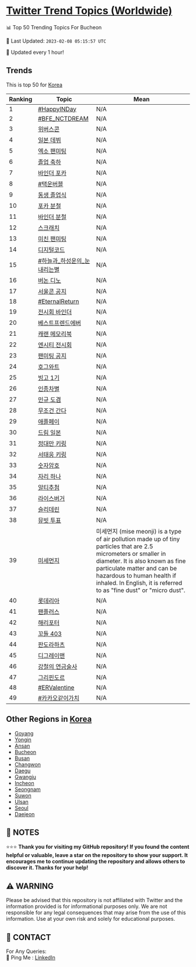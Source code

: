 [Twitter Trend Topics (Worldwide)](https://github.com/ErcinDedeoglu/Twitter-Trend-Topics)
==========


📊 Top 50 Trending Topics For Bucheon

📆 Last Updated: `2023-02-08 05:15:57 UTC`

🔧 Updated every 1 hour!


## Trends

This is top 50 for [Korea](</Korea>)

| Ranking | Topic | Mean |
| ------- | ------------ | ------------ |
| 1 | [#HappyINDay](http://twitter.com/search?q=%23HappyINDay) | N/A |
| 2 | [#BFE_NCTDREAM](http://twitter.com/search?q=%23BFE_NCTDREAM) | N/A |
| 3 | [위버스콘](http://twitter.com/search?q=%ec%9c%84%eb%b2%84%ec%8a%a4%ec%bd%98) | N/A |
| 4 | [일본 데뷔](http://twitter.com/search?q=%ec%9d%bc%eb%b3%b8+%eb%8d%b0%eb%b7%94) | N/A |
| 5 | [엑소 팬미팅](http://twitter.com/search?q=%ec%97%91%ec%86%8c+%ed%8c%ac%eb%af%b8%ed%8c%85) | N/A |
| 6 | [졸업 축하](http://twitter.com/search?q=%ec%a1%b8%ec%97%85+%ec%b6%95%ed%95%98) | N/A |
| 7 | [바인더 포카](http://twitter.com/search?q=%eb%b0%94%ec%9d%b8%eb%8d%94+%ed%8f%ac%ec%b9%b4) | N/A |
| 8 | [#택운버블](http://twitter.com/search?q=%23%ed%83%9d%ec%9a%b4%eb%b2%84%eb%b8%94) | N/A |
| 9 | [동생 졸업식](http://twitter.com/search?q=%eb%8f%99%ec%83%9d+%ec%a1%b8%ec%97%85%ec%8b%9d) | N/A |
| 10 | [포카 분철](http://twitter.com/search?q=%ed%8f%ac%ec%b9%b4+%eb%b6%84%ec%b2%a0) | N/A |
| 11 | [바인더 분철](http://twitter.com/search?q=%eb%b0%94%ec%9d%b8%eb%8d%94+%eb%b6%84%ec%b2%a0) | N/A |
| 12 | [스크래치](http://twitter.com/search?q=%ec%8a%a4%ed%81%ac%eb%9e%98%ec%b9%98) | N/A |
| 13 | [미친 팬미팅](http://twitter.com/search?q=%eb%af%b8%ec%b9%9c+%ed%8c%ac%eb%af%b8%ed%8c%85) | N/A |
| 14 | [디지털코드](http://twitter.com/search?q=%eb%94%94%ec%a7%80%ed%84%b8%ec%bd%94%eb%93%9c) | N/A |
| 15 | [#하늘과_하성운의_눈내리는별](http://twitter.com/search?q=%23%ed%95%98%eb%8a%98%ea%b3%bc_%ed%95%98%ec%84%b1%ec%9a%b4%ec%9d%98_%eb%88%88%eb%82%b4%eb%a6%ac%eb%8a%94%eb%b3%84) | N/A |
| 16 | [버논 디노](http://twitter.com/search?q=%eb%b2%84%eb%85%bc+%eb%94%94%eb%85%b8) | N/A |
| 17 | [서울콘 공지](http://twitter.com/search?q=%ec%84%9c%ec%9a%b8%ec%bd%98+%ea%b3%b5%ec%a7%80) | N/A |
| 18 | [#EternalReturn](http://twitter.com/search?q=%23EternalReturn) | N/A |
| 19 | [전시회 바인더](http://twitter.com/search?q=%ec%a0%84%ec%8b%9c%ed%9a%8c+%eb%b0%94%ec%9d%b8%eb%8d%94) | N/A |
| 20 | [베스트프렌드에버](http://twitter.com/search?q=%eb%b2%a0%ec%8a%a4%ed%8a%b8%ed%94%84%eb%a0%8c%eb%93%9c%ec%97%90%eb%b2%84) | N/A |
| 21 | [캐랜 메모리북](http://twitter.com/search?q=%ec%ba%90%eb%9e%9c+%eb%a9%94%eb%aa%a8%eb%a6%ac%eb%b6%81) | N/A |
| 22 | [엔시티 전시회](http://twitter.com/search?q=%ec%97%94%ec%8b%9c%ed%8b%b0+%ec%a0%84%ec%8b%9c%ed%9a%8c) | N/A |
| 23 | [팬미팅 공지](http://twitter.com/search?q=%ed%8c%ac%eb%af%b8%ed%8c%85+%ea%b3%b5%ec%a7%80) | N/A |
| 24 | [호그와트](http://twitter.com/search?q=%ed%98%b8%ea%b7%b8%ec%99%80%ed%8a%b8) | N/A |
| 25 | [빙고 1기](http://twitter.com/search?q=%eb%b9%99%ea%b3%a0+1%ea%b8%b0) | N/A |
| 26 | [인종차별](http://twitter.com/search?q=%ec%9d%b8%ec%a2%85%ec%b0%a8%eb%b3%84) | N/A |
| 27 | [민규 도겸](http://twitter.com/search?q=%eb%af%bc%ea%b7%9c+%eb%8f%84%ea%b2%b8) | N/A |
| 28 | [무조건 간다](http://twitter.com/search?q=%eb%ac%b4%ec%a1%b0%ea%b1%b4+%ea%b0%84%eb%8b%a4) | N/A |
| 29 | [애플페이](http://twitter.com/search?q=%ec%95%a0%ed%94%8c%ed%8e%98%ec%9d%b4) | N/A |
| 30 | [드림 일본](http://twitter.com/search?q=%eb%93%9c%eb%a6%bc+%ec%9d%bc%eb%b3%b8) | N/A |
| 31 | [정대만 키링](http://twitter.com/search?q=%ec%a0%95%eb%8c%80%eb%a7%8c+%ed%82%a4%eb%a7%81) | N/A |
| 32 | [서태웅 키링](http://twitter.com/search?q=%ec%84%9c%ed%83%9c%ec%9b%85+%ed%82%a4%eb%a7%81) | N/A |
| 33 | [숫자암호](http://twitter.com/search?q=%ec%88%ab%ec%9e%90%ec%95%94%ed%98%b8) | N/A |
| 34 | [자리 하나](http://twitter.com/search?q=%ec%9e%90%eb%a6%ac+%ed%95%98%eb%82%98) | N/A |
| 35 | [알티추첨](http://twitter.com/search?q=%ec%95%8c%ed%8b%b0%ec%b6%94%ec%b2%a8) | N/A |
| 36 | [라이스버거](http://twitter.com/search?q=%eb%9d%bc%ec%9d%b4%ec%8a%a4%eb%b2%84%ea%b1%b0) | N/A |
| 37 | [슬리데린](http://twitter.com/search?q=%ec%8a%ac%eb%a6%ac%eb%8d%b0%eb%a6%b0) | N/A |
| 38 | [뮤빗 투표](http://twitter.com/search?q=%eb%ae%a4%eb%b9%97+%ed%88%ac%ed%91%9c) | N/A |
| 39 | [미세먼지](http://twitter.com/search?q=%eb%af%b8%ec%84%b8%eb%a8%bc%ec%a7%80) | 미세먼지 (mise meonji) is a type of air pollution made up of tiny particles that are 2.5 micrometers or smaller in diameter. It is also known as fine particulate matter and can be hazardous to human health if inhaled. In English, it is referred to as "fine dust" or "micro dust". |
| 40 | [롯데리아](http://twitter.com/search?q=%eb%a1%af%eb%8d%b0%eb%a6%ac%ec%95%84) | N/A |
| 41 | [팬플러스](http://twitter.com/search?q=%ed%8c%ac%ed%94%8c%eb%9f%ac%ec%8a%a4) | N/A |
| 42 | [해리포터](http://twitter.com/search?q=%ed%95%b4%eb%a6%ac%ed%8f%ac%ed%84%b0) | N/A |
| 43 | [꼬들 403](http://twitter.com/search?q=%ea%bc%ac%eb%93%a4+403) | N/A |
| 44 | [판도라하츠](http://twitter.com/search?q=%ed%8c%90%eb%8f%84%eb%9d%bc%ed%95%98%ec%b8%a0) | N/A |
| 45 | [디그레이맨](http://twitter.com/search?q=%eb%94%94%ea%b7%b8%eb%a0%88%ec%9d%b4%eb%a7%a8) | N/A |
| 46 | [강철의 연금술사](http://twitter.com/search?q=%ea%b0%95%ec%b2%a0%ec%9d%98+%ec%97%b0%ea%b8%88%ec%88%a0%ec%82%ac) | N/A |
| 47 | [그리핀도르](http://twitter.com/search?q=%ea%b7%b8%eb%a6%ac%ed%95%80%eb%8f%84%eb%a5%b4) | N/A |
| 48 | [#ERValentine](http://twitter.com/search?q=%23ERValentine) | N/A |
| 49 | [#카카오같이가치](http://twitter.com/search?q=%23%ec%b9%b4%ec%b9%b4%ec%98%a4%ea%b0%99%ec%9d%b4%ea%b0%80%ec%b9%98) | N/A |



## Other Regions in [Korea](</Korea>)

* [Goyang](</Korea/Goyang.md>)
* [Yongin](</Korea/Yongin.md>)
* [Ansan](</Korea/Ansan.md>)
* [Bucheon](</Korea/Bucheon.md>)
* [Busan](</Korea/Busan.md>)
* [Changwon](</Korea/Changwon.md>)
* [Daegu](</Korea/Daegu.md>)
* [Gwangju](</Korea/Gwangju.md>)
* [Incheon](</Korea/Incheon.md>)
* [Seongnam](</Korea/Seongnam.md>)
* [Suwon](</Korea/Suwon.md>)
* [Ulsan](</Korea/Ulsan.md>)
* [Seoul](</Korea/Seoul.md>)
* [Daejeon](</Korea/Daejeon.md>)



## 📝 NOTES

⭐⭐⭐ **Thank you for visiting my GitHub repository! If you found the content helpful or valuable, leave a star on the repository to show your support. It encourages me to continue updating the repository and allows others to discover it. Thanks for your help!**


## ⚠️ WARNING

Please be advised that this repository is not affiliated with Twitter and the information provided is for informational purposes only. We are not responsible for any legal consequences that may arise from the use of this information. Use at your own risk and solely for educational purposes.


## 📨 CONTACT

 For Any Queries:  
            🏓 Ping Me : [LinkedIn](https://www.linkedin.com/in/ercindedeoglu/)
